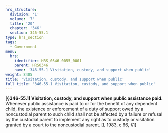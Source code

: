 ```yaml
---
hrs_structure:
  division: '1'
  volume: '7'
  title: '20'
  chapter: '346'
  section: 346-55.1
type: hrs_section
tags:
  - Government
menu:
  hrs:
    identifier: HRS_0346-0055_0001
    parent: HRS0346
    name: '346-55.1 Visitation, custody, and support when public'
weight: 8405
title: 'Visitation, custody, and support when public'
full_title: '346-55.1 Visitation, custody, and support when public'
---
```

**[§346-55.1] Visitation, custody, and support when public assistance paid.** Whenever public assistance is paid to or for the benefit of any dependent child, the existence or enforcement of a duty of support owed by a noncustodial parent to such child shall not be affected by a failure or refusal by the custodial parent to implement any right as to custody or visitation granted by a court to the noncustodial parent. [L 1983, c 66, §1]